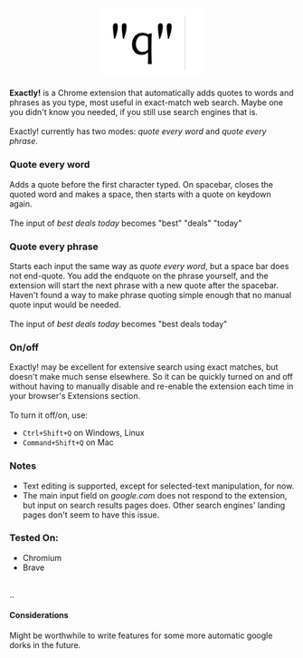 <div align="center">
<picture>
  <source  srcset="/misc/exactly-logo.png">
  <img alt=" logo" src="/misc/exactly-logo.png" width="35%" height="35%">
</picture>
</div>
<br>
<b>Exactly!</b> is a Chrome extension that automatically adds quotes to words and phrases as you type, most useful in exact-match web search. Maybe one you didn't know you needed, if you still use search engines that is.<br><br>Exactly! currently has two modes: <i>quote every word</i> and <i>quote every phrase</i>.

### Quote every word
Adds a quote before the first character typed. On spacebar, closes the quoted word and makes a space, then starts with a quote on keydown again. <br><br>The input of *best deals today* becomes "best" "deals" "today"  

### Quote every phrase
Starts each input the same way as *quote every word*, but a space bar does not end-quote. You add the endquote on the phrase yourself, and the extension will start the next phrase with a new quote after the spacebar. Haven't found a way to make phrase quoting simple enough that no manual quote input would be needed.<br><br>The input of *best deals today* becomes "best deals today"

### On/off
Exactly! may be excellent for extensive search using exact matches, but doesn't make much sense elsewhere. So it can be quickly turned on and off without having to manually disable and re-enable the extension each time in your browser's Extensions section. <br><br>To turn it off/on, use: 
  
- `Ctrl+Shift+Q` on Windows, Linux
- `Command+Shift+Q` on Mac

### Notes
   
- Text editing is supported, except for selected-text manipulation, for now. 
- The main input field on *google.com* does not respond to the extension, but input on search results pages does. Other search engines' landing pages don't seem to have this issue. 

### Tested On:
- Chromium
- Brave
<br>
..

#### Considerations
Might be worthwhile to write features for some more automatic google dorks in the future.
